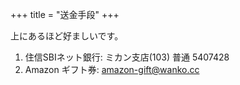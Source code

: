 +++
title = "送金手段"
+++

上にあるほど好ましいです。

1. 住信SBIネット銀行: ミカン支店(103) 普通 5407428
2. Amazon ギフト券: amazon-gift@wanko.cc
